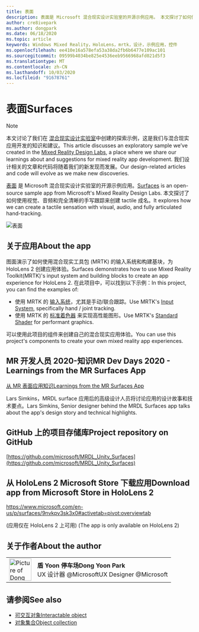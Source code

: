```yaml
---
title: 表面
description: 表面是 Microsoft 混合现实设计实验室的开源示例应用。 本文探讨了如何使用视觉、音频和完全清晰的手写跟踪来创建 tactile 成名。
author: cre8ivepark
ms.author: dongpark
ms.date: 06/18/2020
ms.topic: article
keywords: Windows Mixed Reality，HoloLens，mrtk，设计，示例应用，控件
ms.openlocfilehash: ee410e16a578efa53a38da2fb6b6477e109ac101
ms.sourcegitcommit: 09599b4034be825e4536eeb9566968afd021d5f3
ms.translationtype: MT
ms.contentlocale: zh-CN
ms.lasthandoff: 10/03/2020
ms.locfileid: "91678761"
---
```

# <a name="surfaces"></a><span data-ttu-id="3a3a4-105">表面</span><span class="sxs-lookup"><span data-stu-id="3a3a4-105">Surfaces</span></span>

>[!NOTE]
><span data-ttu-id="3a3a4-106">本文讨论了我们在 [混合现实设计实验室](https://github.com/Microsoft/MRDesignLabs_Unity)中创建的探索示例，这是我们与混合现实应用开发的知识和建议。</span><span class="sxs-lookup"><span data-stu-id="3a3a4-106">This article discusses an exploratory sample we’ve created in the [Mixed Reality Design Labs](https://github.com/Microsoft/MRDesignLabs_Unity), a place where we share our learnings about and suggestions for mixed reality app development.</span></span> <span data-ttu-id="3a3a4-107">我们设计相关的文章和代码将随着我们的新发现而发展。</span><span class="sxs-lookup"><span data-stu-id="3a3a4-107">Our design-related articles and code will evolve as we make new discoveries.</span></span>

<span data-ttu-id="3a3a4-108">[表面](https://github.com/microsoft/MRDL_Unity_Surfaces)  是 Microsoft 混合现实设计实验室的开源示例应用。</span><span class="sxs-lookup"><span data-stu-id="3a3a4-108">[Surfaces](https://github.com/microsoft/MRDL_Unity_Surfaces)  is an open-source sample app from Microsoft's Mixed Reality Design Labs.</span></span> <span data-ttu-id="3a3a4-109">本文探讨了如何使用视觉、音频和完全清晰的手写跟踪来创建 tactile 成名。</span><span class="sxs-lookup"><span data-stu-id="3a3a4-109">It explores how we can create a tactile sensation with visual, audio, and fully articulated hand-tracking.</span></span>

![表面](images/MRDL_Surfaces_1.jpg)

## <a name="about-the-app"></a><span data-ttu-id="3a3a4-111">关于应用</span><span class="sxs-lookup"><span data-stu-id="3a3a4-111">About the app</span></span>
<span data-ttu-id="3a3a4-112">图面演示了如何使用混合现实工具包 (MRTK) 的输入系统和构建基块，为 HoloLens 2 创建应用体验。</span><span class="sxs-lookup"><span data-stu-id="3a3a4-112">Surfaces demonstrates how to use Mixed Reality Toolkit(MRTK)'s input system and building blocks to create an app experience for HoloLens 2.</span></span> <span data-ttu-id="3a3a4-113">在此项目中，可以找到以下示例：</span><span class="sxs-lookup"><span data-stu-id="3a3a4-113">In this project, you can find the examples of:</span></span>
- <span data-ttu-id="3a3a4-114">使用 MRTK 的 [输入系统](https://microsoft.github.io/MixedRealityToolkit-Unity/Documentation/Input/Overview.html)，尤其是手动/联合跟踪。</span><span class="sxs-lookup"><span data-stu-id="3a3a4-114">Use MRTK's [Input System](https://microsoft.github.io/MixedRealityToolkit-Unity/Documentation/Input/Overview.html), specifically hand / joint tracking.</span></span>
- <span data-ttu-id="3a3a4-115">使用 MRTK 的 [标准着色器](https://microsoft.github.io/MixedRealityToolkit-Unity/Documentation/README_MRTKStandardShader.html) 来实现高性能图形。</span><span class="sxs-lookup"><span data-stu-id="3a3a4-115">Use MRTK's [Standard Shader](https://microsoft.github.io/MixedRealityToolkit-Unity/Documentation/README_MRTKStandardShader.html) for performant graphics.</span></span>

<span data-ttu-id="3a3a4-116">可以使用此项目的组件来创建自己的混合现实应用体验。</span><span class="sxs-lookup"><span data-stu-id="3a3a4-116">You can use this project's components to create your own mixed reality app experiences.</span></span>

## <a name="mr-dev-days-2020---learnings-from-the-mr-surfaces-app"></a><span data-ttu-id="3a3a4-117">MR 开发人员 2020-知识</span><span class="sxs-lookup"><span data-stu-id="3a3a4-117">MR Dev Days 2020 - Learnings from the MR Surfaces App</span></span>
[<span data-ttu-id="3a3a4-118">从 MR 表面应用知识</span><span class="sxs-lookup"><span data-stu-id="3a3a4-118">Learnings from the MR Surfaces App</span></span>](https://channel9.msdn.com/Shows/Docs-Mixed-Reality/Learnings-from-the-MR-Surfaces-App)

<span data-ttu-id="3a3a4-119">Lars Simkins，MRDL surface 应用后的高级设计人员将讨论应用的设计故事和技术要点。</span><span class="sxs-lookup"><span data-stu-id="3a3a4-119">Lars Simkins, Senior designer behind the MRDL Surfaces app talks about the app's design story and technical highlights.</span></span>

## <a name="project-repository-on-github"></a><span data-ttu-id="3a3a4-120">GitHub 上的项目存储库</span><span class="sxs-lookup"><span data-stu-id="3a3a4-120">Project repository on GitHub</span></span>
[https://github.com/microsoft/MRDL_Unity_Surfaces](https://github.com/microsoft/MRDL_Unity_Surfaces)

## <a name="download-app-from-microsoft-store-in-hololens-2"></a><span data-ttu-id="3a3a4-121">从 HoloLens 2 Microsoft Store 下载应用</span><span class="sxs-lookup"><span data-stu-id="3a3a4-121">Download app from Microsoft Store in HoloLens 2</span></span>
https://www.microsoft.com/en-us/p/surfaces/9nvkpv3sk3x0#activetab=pivot:overviewtab

<span data-ttu-id="3a3a4-122"> (应用仅在 HoloLens 2 上可用) </span><span class="sxs-lookup"><span data-stu-id="3a3a4-122">(The app is only available on HoloLens 2)</span></span>

## <a name="about-the-author"></a><span data-ttu-id="3a3a4-123">关于作者</span><span class="sxs-lookup"><span data-stu-id="3a3a4-123">About the author</span></span>

<table style="border-collapse:collapse" padding-left="0px">
<tr>
<td style="border-style: none" width="60px"><img alt="Picture of Dong Yoon Park" width="60" height="60" src="images/dongyoonpark.jpg"></td>
<td style="border-style: none"><span data-ttu-id="3a3a4-124"><b>盾 Yoon 停车场</b></span><span class="sxs-lookup"><span data-stu-id="3a3a4-124"><b>Dong Yoon Park</b></span></span><br><span data-ttu-id="3a3a4-125">UX 设计器 @Microsoft</span><span class="sxs-lookup"><span data-stu-id="3a3a4-125">UX Designer @Microsoft</span></span></td>
</tr>
</table>

## <a name="see-also"></a><span data-ttu-id="3a3a4-126">请参阅</span><span class="sxs-lookup"><span data-stu-id="3a3a4-126">See also</span></span>

* [<span data-ttu-id="3a3a4-127">可交互对象</span><span class="sxs-lookup"><span data-stu-id="3a3a4-127">Interactable object</span></span>](../../design/interactable-object.md)
* [<span data-ttu-id="3a3a4-128">对象集合</span><span class="sxs-lookup"><span data-stu-id="3a3a4-128">Object collection</span></span>](../../design/object-collection.md)
